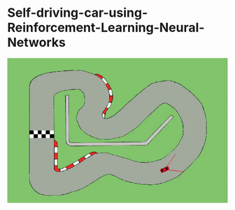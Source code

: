 # Self-driving-car-using-Reinforcement-Learning-Neural-Networks

![Alt Text](https://github.com/buenohernandez/Self-driving-car-using-Reinforcement-Learning-Neural-Networks/blob/master/test_example.gif)
